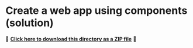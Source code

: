 # Create a web app using components (solution)

📁 **[Click here to download this directory as a ZIP file](https://download-directory.github.io?url=https://github.com/Esri/jsapi-resources/tree/main/component-samples/map-components/tutorials/create-a-web-app-using-components-solution)** 📁